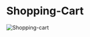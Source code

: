 # Shopping-Cart

![Shopping-cart](https://user-images.githubusercontent.com/106536534/193274541-c87c1d2c-cd69-4c53-af74-b2a0015cd8b1.png)
